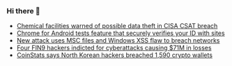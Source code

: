 ### Hi there 👋

<!--START_SECTION:feed-->
* [Chemical facilities warned of possible data theft in CISA CSAT breach](https://www.bleepingcomputer.com/news/security/chemical-facilities-warned-of-possible-data-theft-in-cisa-csat-breach/)
* [Chrome for Android tests feature that securely verifies your ID with sites](https://www.bleepingcomputer.com/news/google/chrome-for-android-tests-feature-that-securely-verifies-your-id-with-sites/)
* [New attack uses MSC files and Windows XSS flaw to breach networks](https://www.bleepingcomputer.com/news/security/new-grimresource-attack-uses-msc-files-and-windows-xss-flaw-to-breach-networks/)
* [Four FIN9 hackers indicted for cyberattacks causing $71M in losses](https://www.bleepingcomputer.com/news/security/four-fin9-hackers-indicted-for-cyberattacks-causing-71m-in-losses/)
* [CoinStats says North Korean hackers breached 1,590 crypto wallets](https://www.bleepingcomputer.com/news/cryptocurrency/coinstats-says-north-korean-hackers-breached-1-590-crypto-wallets/)
<!--END_SECTION:feed-->

<!--
**frankenk/frankenk** is a ✨ _special_ ✨ repository because its `README.md` (this file) appears on your GitHub profile.

Here are some ideas to get you started:

- 🔭 I’m currently working on ...
- 🌱 I’m currently learning ...
- 👯 I’m looking to collaborate on ...
- 🤔 I’m looking for help with ...
- 💬 Ask me about ...
- 📫 How to reach me: ...
- 😄 Pronouns: ...
- ⚡ Fun fact: ...
-->



